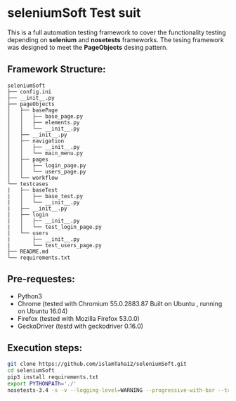# seleniumSoft Test suit
This is a full automation testing framework to cover the functionality testing depending on **selenium** and **nosetests** frameworks. The tesing framework was designed to meet the **PageObjects** desing pattern.  

## Framework Structure:
```
seleniumSoft
├── config.ini
├── __init__.py
├── pageObjects
│   ├── basePage
│   │   ├── base_page.py
│   │   ├── elements.py
│   │   └── __init__.py
│   ├── __init__.py
│   ├── navigation
│   │   ├── __init__.py
│   │   └── main_menu.py
│   ├── pages
│   │   ├── login_page.py
│   │   └── users_page.py
│   └── workflow
└── testcases
|   ├── baseTest
|   │   ├── base_test.py
|   │   └── __init__.py
|   ├── __init__.py
|   ├── login
|   │   ├── __init__.py
|   │   └── test_login_page.py
|   └── users
|       ├── __init__.py
|       └── test_users_page.py
├── README.md
└── requirements.txt
```

## Pre-requestes:
- Python3
- Chrome (tested with Chromium 55.0.2883.87 Built on Ubuntu , running on Ubuntu 16.04)
- Firefox (tested with Mozilla Firefox 53.0.0)
- GeckoDriver (testd with geckodriver 0.16.0)


## Execution steps:
```bash
git clone https://github.com/islamTaha12/seleniumSoft.git
cd seleniumSoft
pip3 install requirements.txt
export PYTHONPATh='./'
nosetests-3.4 -s -v --logging-level=WARNING --progressive-with-bar --tc-file=config.ini --rednose testcases 

```

